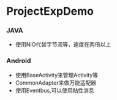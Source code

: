 # ProjectExpDemo

### JAVA
* 使用NIO代替字节流等，速度在两倍以上

### Android
* 使用BaseActivity来管理Activity等
* CommonAdapter来做万能适配器
* 使用Eventbus,可以使用粘性消息


